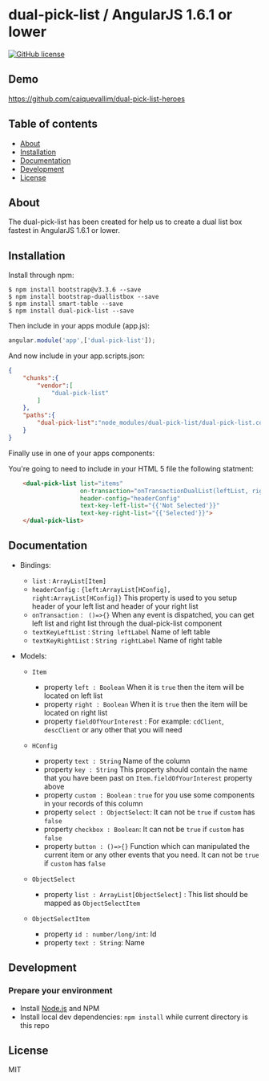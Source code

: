# dual-pick-list / AngularJS 1.6.1 or lower

[![GitHub license](https://img.shields.io/badge/license-MIT-blue.svg)](https://raw.githubusercontent.com/ouracademy/ngx-dual-listbox/master/LICENSE)

## Demo
https://github.com/caiquevallim/dual-pick-list-heroes

## Table of contents

- [About](#about)
- [Installation](#installation)
- [Documentation](#documentation)
- [Development](#development)
- [License](#license)

## About

The dual-pick-list has been created for help us to create a dual list box fastest in AngularJS 1.6.1 or lower.

## Installation

Install through npm:
```
$ npm install bootstrap@v3.3.6 --save
$ npm install bootstrap-duallistbox --save
$ npm install smart-table --save
$ npm install dual-pick-list --save
```

Then include in your apps module (app.js):

```JavaScript
angular.module('app',['dual-pick-list']);
```

And now include in your app.scripts.json:

```JSON
{
    "chunks":{
        "vendor":[
            "dual-pick-list"
        ]
    },
    "paths":{
        "dual-pick-list":"node_modules/dual-pick-list/dual-pick-list.component.js"
    }
}
```


Finally use in one of your apps components:

You're going to need to include in your HTML 5 file the following statment:
```HTML 5
    <dual-pick-list list="items"
                    on-transaction="onTransactionDualList(leftList, rightList)"
                    header-config="headerConfig"
                    text-key-left-list="{{'Not Selected'}}"
                    text-key-right-list="{{'Selected'}}">
    </dual-pick-list>
```

## Documentation
* Bindings:
    * `list` : `ArrayList[Item]`
    * `headerConfig` : `{left:ArrayList[HConfig], right:ArrayList[HConfig]}` This property is used to you setup header of your left list and header of your right list
    * `onTransaction` : ` ()=>{}` When any event is dispatched, you can get left list and right list through the dual-pick-list component
    * `textKeyLeftList` : `String leftLabel` Name of left table
    * `textKeyRightList` : `String rightLabel` Name of right table

* Models:
    * `Item`
        * property `left : Boolean` When it is `true` then the item will be located on left list
        * property `right : Boolean` When it is `true` then the item will be located on right list
        * property `fieldOfYourInterest` : For example: `cdClient`, `descClient` or any other that you will need

    * `HConfig`
        * property `text : String` Name of the column
        * property `key : String` This property should contain the name that you have been past on `Item.fieldOfYourInterest` property above
        * property `custom : Boolean` : `true` for you use some components in your records of this column
        * property `select : ObjectSelect`: It can not be `true` if `custom` has `false`
        * property `checkbox : Boolean`: It can not be `true` if `custom` has `false`
        * property `button : ()=>{}` Function which can manipulated the current item or any other events that you need. It can not be `true` if `custom` has `false`
    * `ObjectSelect`
        * property `list : ArrayList[ObjectSelect]` : This list should be mapped as `ObjectSelectItem`

    * `ObjectSelectItem`
        * property `id : number/long/int`: Id
        * property `text : String`: Name


## Development

### Prepare your environment
* Install [Node.js](http://nodejs.org/) and NPM
* Install local dev dependencies: `npm install` while current directory is this repo

## License

MIT

